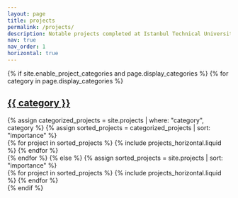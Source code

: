 ```yaml
---
layout: page
title: projects
permalink: /projects/
description: Notable projects completed at Istanbul Technical University & Sabanci University.
nav: true
nav_order: 1
horizontal: true
---
```

<div class="projects">
{% if site.enable_project_categories and page.display_categories %}
  {% for category in page.display_categories %}
  <a id="{{ category }}" href=".#{{ category }}"><h2 class="category">{{ category }}</h2></a>
  {% assign categorized_projects = site.projects | where: "category", category %}
  {% assign sorted_projects = categorized_projects | sort: "importance" %}
  <div class="container">
    <div class="row">
    {% for project in sorted_projects %}
      {% include projects_horizontal.liquid %}
    {% endfor %}
    </div>
  </div>
  {% endfor %}
{% else %}
{% assign sorted_projects = site.projects | sort: "importance" %}
  <div class="container">
    <div class="row">
    {% for project in sorted_projects %}
      {% include projects_horizontal.liquid %}
    {% endfor %}
    </div>
  </div>
{% endif %}
</div>
